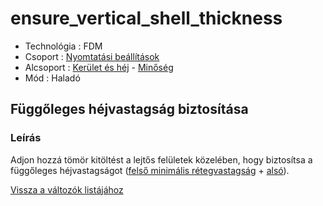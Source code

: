 # ensure\_vertical\_shell\_thickness

* Technológia : FDM
* Csoport : [Nyomtatási beállítások](../../konfig/print_settings.md)
* Alcsoport : [Kerület és héj](../../konfig/print_settings.md#kerueletek-es-hej) - [Minőség](../../konfig/print_settings.md#minoseg-lassabb-szeleteles)
* Mód : Haladó

## Függőleges héjvastagság biztosítása

### Leírás

Adjon hozzá tömör kitöltést a lejtős felületek közelében, hogy biztosítsa a függőleges héjvastagságot \([felső minimális rétegvastagság](top_solid_min_thickness.md) + [alsó](bottom_solid_min_thickness.md)\).

[Vissza a változók listájához](./)

